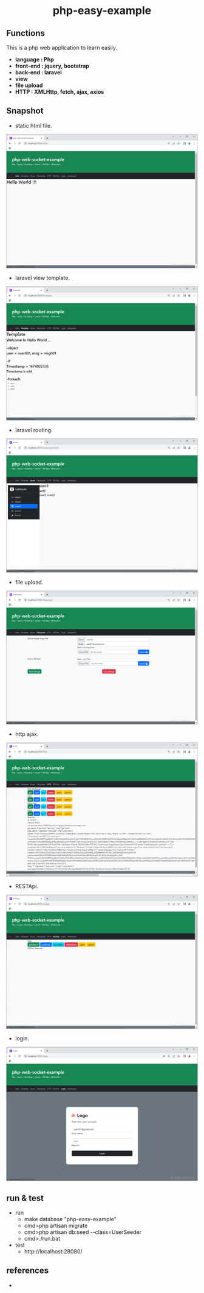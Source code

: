 <H1 align="center">php-easy-example</H1>

## Functions

This is a php web application to learn easily.

- **language : Php**
- **front-end : jquery, bootstrap**
- **back-end : laravel**
- **view**
- **file upload**
- **HTTP : XMLHttp, fetch, ajax, axios**

## Snapshot

- static html file.

<img src="/images/001.png"/>

- laravel view template.

<img src="/images/002.png"/>

- laravel routing.

<img src="/images/003.png"/>

- file upload.

<img src="/images/004.png"/>

- http ajax.

<img src="/images/005.png"/>

- RESTApi.

<img src="/images/006.png"/>

- login.

<img src="/images/007.png"/>

## run & test

- run    
    - make database "php-easy-example"
    - cmd>php artisan migrate
    - cmd>php artisan db:seed --class=UserSeeder
    - cmd>./run.bat
- test
    - http://localhost:28080/

## references

  -